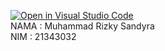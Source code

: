 [![Open in Visual Studio Code](https://classroom.github.com/assets/open-in-vscode-c66648af7eb3fe8bc4f294546bfd86ef473780cde1dea487d3c4ff354943c9ae.svg)](https://classroom.github.com/online_ide?assignment_repo_id=9371886&assignment_repo_type=AssignmentRepo)  
NAMA : Muhammad Rizky Sandyra  
NIM : 21343032
